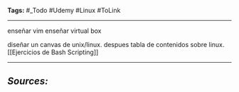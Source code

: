 **Tags:** #_Todo
#Udemy #Linux  #ToLink 
- - -
enseñar vim
enseñar virtual box

diseñar un canvas de unix/linux.
despues tabla de contenidos sobre linux.
[[Ejercicios de Bash Scripting]]
- - - 
## ***Sources:***

